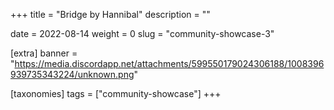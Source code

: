 +++
title = "Bridge by Hannibal"
description = ""

date = 2022-08-14
weight = 0
slug = "community-showcase-3"

[extra]
banner = "https://media.discordapp.net/attachments/599550179024306188/1008396939735343224/unknown.png"

[taxonomies]
tags = ["community-showcase"]
+++